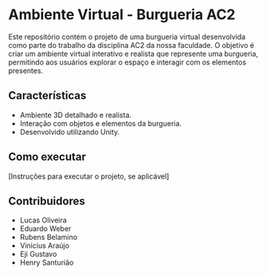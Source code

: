 # Ambiente Virtual - Burgueria AC2

Este repositório contém o projeto de uma burgueria virtual desenvolvida como parte do trabalho da disciplina AC2 da nossa faculdade. O objetivo é criar um ambiente virtual interativo e realista que represente uma burgueria, permitindo aos usuários explorar o espaço e interagir com os elementos presentes.

## Características

- Ambiente 3D detalhado e realista.
- Interação com objetos e elementos da burgueria.
- Desenvolvido utilizando Unity.

## Como executar

[Instruções para executar o projeto, se aplicável]

## Contribuidores

- Lucas Oliveira
- Eduardo Weber
- Rubens Belamino
- Vinicius Araújo
- Eji Gustavo
- Henry Santurião
